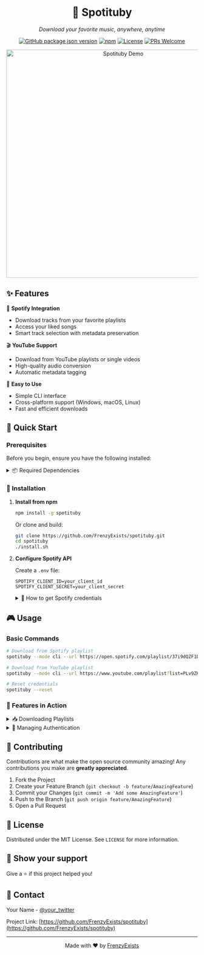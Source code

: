 <div align="center">

# 🎵 Spotituby

*Download your favorite music, anywhere, anytime* 

[![GitHub package.json version](https://img.shields.io/github/package-json/v/FrenzyExists/spotituby?style=for-the-badge&logo=github&color=F4A4B5)](https://github.com/FrenzyExists/spotituby)
[![npm](https://img.shields.io/npm/dt/spotituby?style=for-the-badge&logo=npm&color=CB3837)](https://www.npmjs.com/package/spotituby)
[![License](https://img.shields.io/badge/license-MIT-blue.svg?style=for-the-badge&color=98C379)](LICENSE)
[![PRs Welcome](https://img.shields.io/badge/PRs-welcome-brightgreen.svg?style=for-the-badge&color=61AFEF)](http://makeapullrequest.com)

<img src="assets/demo.gif" alt="Spotituby Demo" width="600px">

</div>

## ✨ Features

🎵 **Spotify Integration**
- Download tracks from your favorite playlists
- Access your liked songs
- Smart track selection with metadata preservation

🎬 **YouTube Support**
- Download from YouTube playlists or single videos
- High-quality audio conversion
- Automatic metadata tagging

🚀 **Easy to Use**
- Simple CLI interface
- Cross-platform support (Windows, macOS, Linux)
- Fast and efficient downloads

## 🚀 Quick Start

### Prerequisites

Before you begin, ensure you have the following installed:

<details>
<summary>📦 Required Dependencies</summary>

- **Node.js & npm** - [Download](https://nodejs.org)
  ```bash
  node --version  # Should be >= 14
  ```

- **Python 3** - [Download](https://python.org)
  ```bash
  python3 --version  # Should be >= 3.7
  ```

- **yt-dlp** - For YouTube downloads
  ```bash
  # Linux/macOS
  sudo apt install yt-dlp  # Debian/Ubuntu
  brew install yt-dlp      # macOS

  # Windows
  choco install yt-dlp
  ```

</details>

### 🔧 Installation

1. **Install from npm**
   ```bash
   npm install -g spotituby
   ```

   Or clone and build:
   ```bash
   git clone https://github.com/FrenzyExists/spotituby.git
   cd spotituby
   ./install.sh
   ```

2. **Configure Spotify API**
   
   Create a `.env` file:
   ```env
   SPOTIFY_CLIENT_ID=your_client_id
   SPOTIFY_CLIENT_SECRET=your_client_secret
   ```
   
   <details>
   <summary>🔑 How to get Spotify credentials</summary>
   
   1. Visit [Spotify Developer Dashboard](https://developer.spotify.com/dashboard)
   2. Create a new app
   3. Add `http://localhost:3000/callback` to Redirect URIs
   4. Copy Client ID and Client Secret
   </details>

## 🎮 Usage

### Basic Commands

```bash
# Download from Spotify playlist
spotituby --mode cli --url https://open.spotify.com/playlist/37i9dQZF1DX5Ejj0EkURtP

# Download from YouTube playlist
spotituby --mode cli --url https://www.youtube.com/playlist?list=PLv9ZK9k7ZDjW5mDlMQm4eMjR4kxY9e8Ji

# Reset credentials
spotituby --reset
```

### 🎨 Features in Action

<details>
<summary>📥 Downloading Playlists</summary>

```bash
spotituby --mode cli
# Follow the interactive prompts to:
# 1. Select a playlist
# 2. Choose tracks
# 3. Download and convert
```
</details>

<details>
<summary>🔄 Managing Authentication</summary>

```bash
# Reset stored credentials
spotituby --reset

# Force new login
spotituby --mode cli --force-login
```
</details>

## 🤝 Contributing

Contributions are what make the open source community amazing! Any contributions you make are **greatly appreciated**.

1. Fork the Project
2. Create your Feature Branch (`git checkout -b feature/AmazingFeature`)
3. Commit your Changes (`git commit -m 'Add some AmazingFeature'`)
4. Push to the Branch (`git push origin feature/AmazingFeature`)
5. Open a Pull Request

## 📝 License

Distributed under the MIT License. See `LICENSE` for more information.

## 🌟 Show your support

Give a ⭐️ if this project helped you!

## 📧 Contact

Your Name - [@your_twitter](https://twitter.com/your_twitter)

Project Link: [https://github.com/FrenzyExists/spotituby](https://github.com/FrenzyExists/spotituby)

---

<div align="center">
Made with ❤️ by <a href="https://github.com/FrenzyExists">FrenzyExists</a>
</div>
